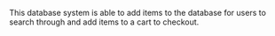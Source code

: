 This database system is able to add items to the database for users to search through and add items to a cart to checkout.
